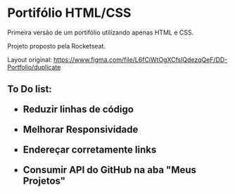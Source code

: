# Portifólio HTML/CSS

Primeira versão de um portifólio utilizando apenas HTML e CSS.

Projeto proposto pela Rocketseat.

Layout original: https://www.figma.com/file/L6fCiWtOgXCfslQdezqQeF/DD-Portfolio/duplicate

  <h2>To Do list:

- Reduzir linhas de código

- Melhorar Responsividade

- Endereçar corretamente links

- Consumir API do GitHub na aba "Meus Projetos"
